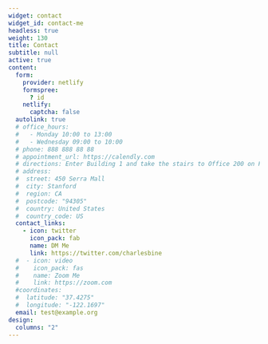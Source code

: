 ```yaml
---
widget: contact
widget_id: contact-me
headless: true
weight: 130
title: Contact
subtitle: null
active: true
content:
  form:
    provider: netlify
    formspree:
      ? id
    netlify:
      captcha: false
  autolink: true
  # office_hours:
  #   - Monday 10:00 to 13:00
  #   - Wednesday 09:00 to 10:00
  # phone: 888 888 88 88
  # appointment_url: https://calendly.com
  # directions: Enter Building 1 and take the stairs to Office 200 on Floor 2
  # address:
  #  street: 450 Serra Mall
  #  city: Stanford
  #  region: CA
  #  postcode: "94305"
  #  country: United States
  #  country_code: US
  contact_links:
    - icon: twitter
      icon_pack: fab
      name: DM Me
      link: https://twitter.com/charlesbine
  #  - icon: video
  #    icon_pack: fas
  #    name: Zoom Me
  #    link: https://zoom.com
  #coordinates:
  #  latitude: "37.4275"
  #  longitude: "-122.1697"
  email: test@example.org
design:
  columns: "2"
---
```

